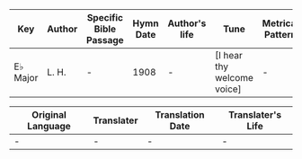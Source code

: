 Key | Author   | Specific Bible Passage     |Hymn Date |Author's life |Tune |Metrical Pattern   |Composer/Source
-- | --------- | ---------------------------|----------|--------------|-----|-------------------|-------------  
E♭ Major |L. H. |- |1908 |- |[I hear thy welcome voice] |- |Rev. L. Hartsough

Original Language | Translater | Translation Date   | Translater's Life  
----------------- | --------- | --------------------|-------------     
\- |- |- |-
